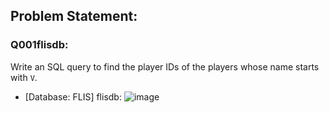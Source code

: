 ## Problem Statement: 
### Q001flisdb: 
Write an SQL query to find the player IDs of the players whose name starts with `V`.

- [Database: FLIS] flisdb:
![image](https://github.com/user-attachments/assets/922f151a-bf7f-4101-8d9c-c15db7209115)
